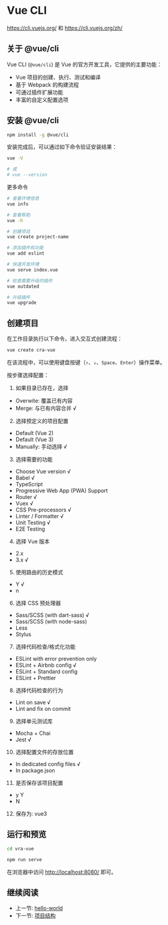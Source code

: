 # Vue CLI

<https://cli.vuejs.org/> 和 <https://cli.vuejs.org/zh/>

## 关于 @vue/cli

Vue CLI (`@vue/cli`) 是 Vue 的官方开发工具，它提供的主要功能：

+ Vue 项目的创建、执行、测试和编译
+ 基于 Webpack 的构建流程
+ 可通过插件扩展功能
+ 丰富的自定义配置选项

## 安装 @vue/cli

```bash
npm install -g @vue/cli
```

安装完成后，可以通过如下命令验证安装结果：

```bash
vue -V

# 或
# vue --version
```

更多命令

```bash
# 查看环境信息
vue info

# 查看帮助
vue -h

# 创建项目
vue create project-name

# 添加插件和功能
vue add eslint

# 快速开发环境
vue serve index.vue

# 检查需要升级的插件
vue outdated

# 升级插件
vue upgrade
```

## 创建项目

在工作目录执行以下命令，进入交互式创建流程：

```bash
vue create cra-vue
```

在该流程中，可以使用键盘按键（`↑`、`↓`、`Space`、`Enter`）操作菜单。

按步骤选择配置：

1. 如果目录已存在，选择
  + Overwite: 覆盖已有内容
  + Merge: 与已有内容合并 √
2. 选择预定义的项目配置
  + Default (Vue 2)
  + Default (Vue 3)
  + Manually: 手动选择 √
3. 选择需要的功能
  + Choose Vue version √
  + Babel √
  + TypeScript
  + Progressive Web App (PWA) Support
  + Router √
  + Vuex √
  + CSS Pre-processors √
  + Linter / Formatter √
  + Unit Testing √
  + E2E Testing
4. 选择 Vue 版本
  + 2.x
  + 3.x √
5. 使用路由的历史模式
  + Y √
  + n
6. 选择 CSS 预处理器
  + Sass/SCSS (with dart-sass) √
  + Sass/SCSS (with node-sass)
  + Less
  + Stylus
7. 选择代码检查/格式化功能
  + ESLint with error prevention only
  + ESLint + Airbnb config √
  + ESLint + Standard config
  + ESLint + Prettier
8. 选择代码检查的行为
  + Lint on save √
  + Lint and fix on commit
9. 选择单元测试库
  + Mocha + Chai
  + Jest √
10. 选择配置文件的存放位置
  + In dedicated config files √
  + In package.json
11. 是否保存该项目配置
  + y Y
  + N
12. 保存为: vue3

## 运行和预览

```bash
cd vra-vue

npm run serve
```

在浏览器中访问 <http://localhost:8080/> 即可。

## 继续阅读

+ 上一节: [hello-world](./readme.md)
+ 下一节: [项目结构](./vra-vue.md)
